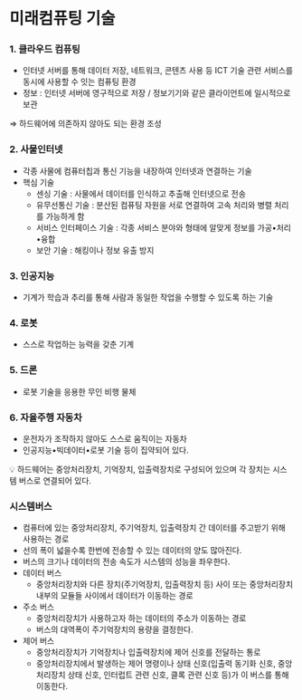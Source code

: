 # 미래컴퓨팅 기술

### 1. 클라우드 컴퓨팅

- 인터넷 서버를 통해 데이터 저장, 네트워크, 콘텐츠 사용 등 ICT 기술 관련 서비스를 동시에 사용할 수 잇는 컴퓨팅 환경
- 정보 : 인터넷 서버에 영구적으로 저장 / 정보기기와 같은 클라이언트에 일시적으로 보관

⇒ 하드웨어에 의존하지 않아도 되는 환경 조성

### 2. 사물인터넷

- 각종 사물에 컴퓨터칩과 통신 기능을 내장하여 인터넷과 연결하는 기술
- 핵심 기술
    - 센싱 기술 : 사물에서 데이터를 인식하고 추출해 인터넷으로 전송
    - 유무선통신 기술 : 분산된 컴퓨팅 자원을 서로 연결하여 고속 처리와 병렬 처리를 가능하게 함
    - 서비스 인터페이스 기술 : 각종 서비스 분야와 형태에 알맞게 정보를 가공•처리•융합
    - 보안 기술 : 해킹이나 정보 유출 방지

### 3. 인공지능

- 기계가 학습과 추리를 통해 사람과 동일한 작업을 수행할 수 있도록 하는 기술

### 4. 로봇

- 스스로 작업하는 능력을 갖춘 기계

### 5. 드론

- 로봇 기술을 응용한 무인 비행 물체

### 6. 자율주행 자동차

- 운전자가 조작하지 않아도 스스로 움직이는 자동차
- 인공지능•빅데이터•로봇 기술 등이 집약되어 있다.

<aside>
💡 하드웨어는 중앙처리장치, 기억장치, 입출력장치로 구성되어 있으며 각 장치는 시스템 버스로 연결되어 있다.

</aside>

### 시스템버스

- 컴퓨터에 있는 중앙처리장치, 주기억장치, 입출력장치 간 데이터를 주고받기 위해 사용하는 경로
- 선의 폭이 넓을수록 한번에 전송할 수 있는 데이터의 양도 많아진다.
- 버스의 크기나 데이터의 전송 속도가 시스템의 성능을 좌우한다.
- 데이터 버스
    - 중앙처리장치와 다른 장치(주기억장치, 입출력장치 등) 사이 또는 중앙처리장치 내부의 모듈들 사이에서 데이터가 이동하는 경로
- 주소 버스
    - 중앙처리장치가 사용하고자 하는 데이터의 주소가 이동하는 경로
    - 버스의 대역폭이 주기억장치의 용량을 결정한다.
- 제어 버스
    - 중앙처리장치가 기억장치나 입출력장치에 제어 신호를 전달하는 통로
    - 중앙처리장치에서 발생하는 제어 명령이나 상태 신호(입출력 동기화 신호, 중앙처리장치 상태 신호, 인터럽트 관련 신호, 클록 관련 신호 등)가 이 버스를 통해 이동한다.